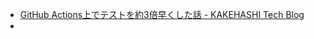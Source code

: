 - [GitHub Actions上でテストを約3倍早くした話 - KAKEHASHI Tech Blog](https://kakehashi-dev.hatenablog.com/entry/2023/03/14/103000)
- 